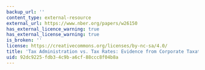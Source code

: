 ```yaml
---
backup_url: ''
content_type: external-resource
external_url: https://www.nber.org/papers/w26150
has_external_licence_warning: true
has_external_license_warning: true
is_broken: ''
license: https://creativecommons.org/licenses/by-nc-sa/4.0/
title: 'Tax Administration vs. Tax Rates: Evidence from Corporate Taxation in Indonesia'
uid: 92dc9225-fdb3-4c9b-a6cf-88ccc8f04b8a
---
```

